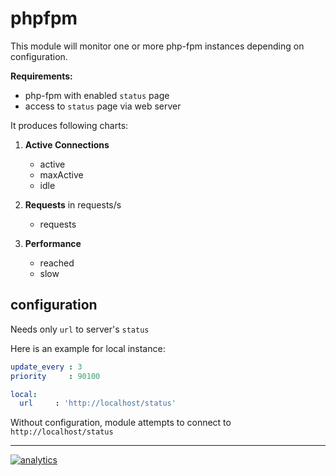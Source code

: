 # phpfpm

This module will monitor one or more php-fpm instances depending on configuration.

**Requirements:**

-   php-fpm with enabled `status` page
-   access to `status` page via web server

It produces following charts:

1.  **Active Connections**

    -   active
    -   maxActive
    -   idle

2.  **Requests** in requests/s

    -   requests

3.  **Performance**

    -   reached
    -   slow

## configuration

Needs only `url` to server's `status`

Here is an example for local instance:

```yaml
update_every : 3
priority     : 90100

local:
  url     : 'http://localhost/status'
```

Without configuration, module attempts to connect to `http://localhost/status`

---

[![analytics](https://www.google-analytics.com/collect?v=1&aip=1&t=pageview&_s=1&ds=github&dr=https%3A%2F%2Fgithub.com%2Fnetdata%2Fnetdata&dl=https%3A%2F%2Fmy-netdata.io%2Fgithub%2Fcollectors%2Fpython.d.plugin%2Fphpfpm%2FREADME&_u=MAC~&cid=5792dfd7-8dc4-476b-af31-da2fdb9f93d2&tid=UA-64295674-3)](<>)
